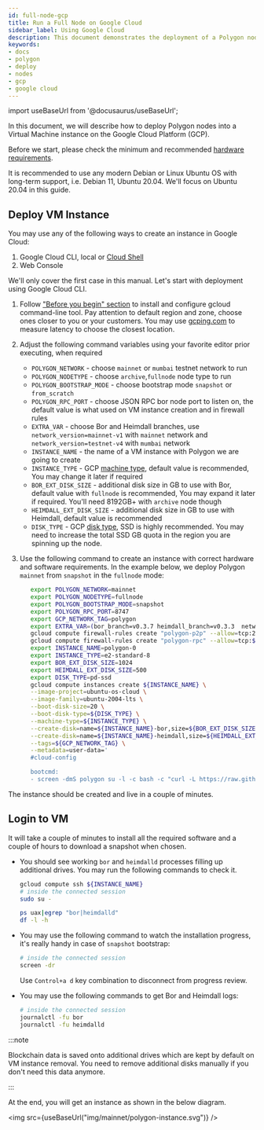 ```yaml
---
id: full-node-gcp
title: Run a Full Node on Google Cloud
sidebar_label: Using Google Cloud
description: This document demonstrates the deployment of a Polygon node on the Google Cloud Platform (GCP).
keywords:
- docs
- polygon
- deploy
- nodes
- gcp
- google cloud
---
```


import useBaseUrl from '@docusaurus/useBaseUrl';

In this document, we will describe how to deploy Polygon nodes into a Virtual Machine instance on the Google Cloud Platform (GCP).

Before we start, please check the minimum and recommended [hardware requirements](technical-requirements.md).

It is recommended to use any modern Debian or Linux Ubuntu OS with long-term support, i.e. Debian 11, Ubuntu 20.04. We'll focus on Ubuntu 20.04 in this guide.

## Deploy VM Instance

You may use any of the following ways to create an instance in Google Cloud:

1. Google Cloud CLI, local or [Cloud Shell](https://cloud.google.com/shell)
2. Web Console

We'll only cover the first case in this manual. Let's start with deployment using Google Cloud CLI.

1. Follow ["Before you begin" section](https://cloud.google.com/compute/docs/instances/create-start-instance#before-you-begin) to install and configure gcloud command-line tool.
Pay attention to default region and zone, choose ones closer to you or your customers. You may use [gcping.com](https://gcping.com) to measure latency to choose the closest location.

2. Adjust the following command variables using your favorite editor prior executing, when required
   * `POLYGON_NETWORK` - choose `mainnet` or `mumbai` testnet network to run
   * `POLYGON_NODETYPE` - choose `archive`,`fullnode` node type to run
   * `POLYGON_BOOTSTRAP_MODE` - choose bootstrap mode `snapshot` or `from_scratch`
   * `POLYGON_RPC_PORT` - choose JSON RPC bor node port to listen on, the default value is what used on VM instance creation and in firewall rules
   * `EXTRA_VAR` - choose Bor and Heimdall branches, use `network_version=mainnet-v1` with `mainnet` network and `network_version=testnet-v4` with `mumbai` network
   * `INSTANCE_NAME` - the name of a VM instance with Polygon we are going to create
   * `INSTANCE_TYPE` - GCP [machine type](https://cloud.google.com/compute/docs/machine-types), default value is recommended, You may change it later if required
   * `BOR_EXT_DISK_SIZE` - additional disk size in GB to use with Bor, default value with `fullnode` is recommended, You may expand it later if required. You'll need 8192GB+ with `archive` node though
   * `HEIMDALL_EXT_DISK_SIZE` - additional disk size in GB to use with Heimdall, default value is recommended
   * `DISK_TYPE` - GCP [disk type](https://cloud.google.com/compute/docs/disks#disk-types), SSD is highly recommended. You may need to increase the total SSD GB quota in the region you are spinning up the node.

3. Use the following command to create an instance with correct hardware and software requirements. In the example below, we deploy Polygon `mainnet` from `snapshot` in the `fullnode` mode:
   ```bash
      export POLYGON_NETWORK=mainnet
      export POLYGON_NODETYPE=fullnode
      export POLYGON_BOOTSTRAP_MODE=snapshot
      export POLYGON_RPC_PORT=8747
      export GCP_NETWORK_TAG=polygon
      export EXTRA_VAR=(bor_branch=v0.3.7 heimdall_branch=v0.3.3  network_version=mainnet-v1 node_type=sentry/sentry heimdall_network=${POLYGON_NETWORK})
      gcloud compute firewall-rules create "polygon-p2p" --allow=tcp:26656,tcp:30303,udp:30303 --description="polygon p2p" --target-tags=${GCP_NETWORK_TAG}
      gcloud compute firewall-rules create "polygon-rpc" --allow=tcp:${POLYGON_RPC_PORT} --description="polygon rpc" --target-tags=${GCP_NETWORK_TAG}
      export INSTANCE_NAME=polygon-0
      export INSTANCE_TYPE=e2-standard-8
      export BOR_EXT_DISK_SIZE=1024
      export HEIMDALL_EXT_DISK_SIZE=500
      export DISK_TYPE=pd-ssd
      gcloud compute instances create ${INSTANCE_NAME} \
      --image-project=ubuntu-os-cloud \
      --image-family=ubuntu-2004-lts \
      --boot-disk-size=20 \
      --boot-disk-type=${DISK_TYPE} \
      --machine-type=${INSTANCE_TYPE} \
      --create-disk=name=${INSTANCE_NAME}-bor,size=${BOR_EXT_DISK_SIZE},type=${DISK_TYPE},auto-delete=no \
      --create-disk=name=${INSTANCE_NAME}-heimdall,size=${HEIMDALL_EXT_DISK_SIZE},type=${DISK_TYPE},auto-delete=no \
      --tags=${GCP_NETWORK_TAG} \
      --metadata=user-data='
      #cloud-config

      bootcmd:
      - screen -dmS polygon su -l -c bash -c "curl -L https://raw.githubusercontent.com/maticnetwork/node-ansible/master/install-gcp.sh | bash -s -- -n '${POLYGON_NETWORK}' -m '${POLYGON_NODETYPE}' -s '${POLYGON_BOOTSTRAP_MODE}' -p '${POLYGON_RPC_PORT}' -e \"'${EXTRA_VAR}'\"; bash"'
   ```

The instance should be created and live in a couple of minutes.

## Login to VM

It will take a couple of minutes to install all the required software and a couple of hours to download a snapshot when chosen.

- You should see working `bor` and `heimdalld` processes filling up additional drives. You may run the following commands to check it.

   ```bash
   gcloud compute ssh ${INSTANCE_NAME}
   # inside the connected session
   sudo su -

   ps uax|egrep "bor|heimdalld"
   df -l -h
   ```

- You may use the following command to watch the installation progress, it's really handy in case of `snapshot` bootstrap:

   ```bash
   # inside the connected session
   screen -dr
   ```

   Use `Control+a d` key combination to disconnect from progress review.

- You may use the following commands to get Bor and Heimdall logs:

   ```bash
   # inside the connected session
   journalctl -fu bor
   journalctl -fu heimdalld
   ```

:::note

Blockchain data is saved onto additional drives which are kept by default on VM instance removal. You need to remove additional disks manually if you don't need this data anymore.

:::

At the end, you will get an instance as shown in the below diagram.

<img src={useBaseUrl("img/mainnet/polygon-instance.svg")} />
